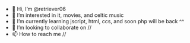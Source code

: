 - 👋 Hi, I’m @retriever06
- 👀 I’m interested in it, movies, and celtic music
- 🌱 I’m currently learning jscript, html, ccs, and soon php will be back ^^
- 💞️ I’m looking to collaborate on //
- 📫 How to reach me // 

<!---
retriever06/retriever06 is a ✨ special ✨ repository because its `README.md` (this file) appears on your GitHub profile.
You can click the Preview link to take a look at your changes.
--->

